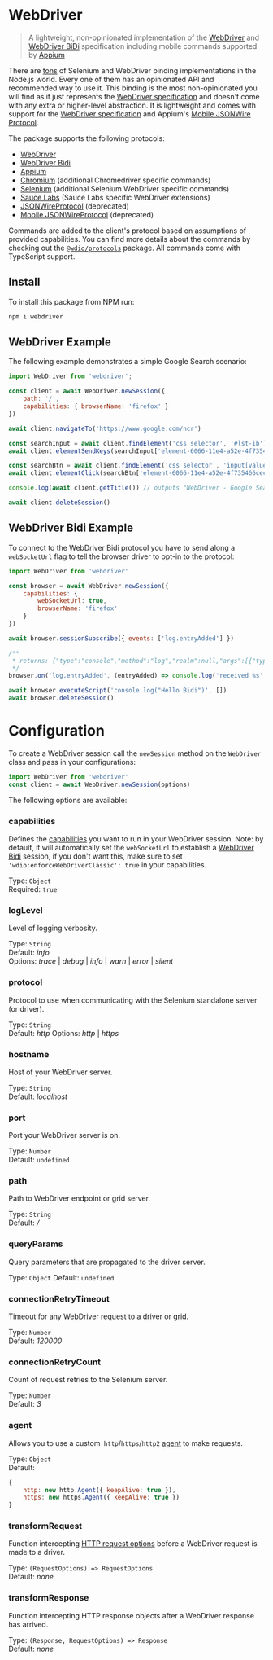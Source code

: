 WebDriver
=========

> A lightweight, non-opinionated implementation of the [WebDriver](https://w3c.github.io/webdriver/webdriver-spec.html) and [WebDriver BiDi](https://w3c.github.io/webdriver-bidi/) specification including mobile commands supported by [Appium](http://appium.io/)

There are [tons](https://github.com/christian-bromann/awesome-selenium#javascript) of Selenium and WebDriver binding implementations in the Node.js world. Every one of them has an opinionated API and recommended way to use it. This binding is the most non-opinionated you will find as it just represents the [WebDriver specification](https://w3c.github.io/webdriver/webdriver-spec.html) and doesn't come with any extra or higher-level abstraction. It is lightweight and comes with support for the [WebDriver specification](https://w3c.github.io/webdriver/webdriver-spec.html) and Appium's [Mobile JSONWire Protocol](https://github.com/appium/appium-base-driver/blob/master/docs/mjsonwp/protocol-methods.md).

The package supports the following protocols:

- [WebDriver](https://w3c.github.io/webdriver/)
- [WebDriver Bidi](https://w3c.github.io/webdriver-bidi/)
- [Appium](http://appium.io/)
- [Chromium](http://chromedriver.chromium.org/) (additional Chromedriver specific commands)
- [Selenium](https://www.selenium.dev/) (additional Selenium WebDriver specific commands)
- [Sauce Labs](https://saucelabs.com/) (Sauce Labs specific WebDriver extensions)
- [JSONWireProtocol](https://github.com/SeleniumHQ/selenium/wiki/JsonWireProtocol) (deprecated)
- [Mobile JSONWireProtocol](https://github.com/SeleniumHQ/mobile-spec/blob/master/spec-draft.md) (deprecated)

Commands are added to the client's protocol based on assumptions of provided capabilities. You can find more details about the commands by checking out the [`@wdio/protocols`](https://www.npmjs.com/package/@wdio/protocols) package. All commands come with TypeScript support.

## Install

To install this package from NPM run:

```sh
npm i webdriver
```

## WebDriver Example

The following example demonstrates a simple Google Search scenario:

```js
import WebDriver from 'webdriver';

const client = await WebDriver.newSession({
    path: '/',
    capabilities: { browserName: 'firefox' }
})

await client.navigateTo('https://www.google.com/ncr')

const searchInput = await client.findElement('css selector', '#lst-ib')
await client.elementSendKeys(searchInput['element-6066-11e4-a52e-4f735466cecf'], 'WebDriver')

const searchBtn = await client.findElement('css selector', 'input[value="Google Search"]')
await client.elementClick(searchBtn['element-6066-11e4-a52e-4f735466cecf'])

console.log(await client.getTitle()) // outputs "WebDriver - Google Search"

await client.deleteSession()
```

## WebDriver Bidi Example

To connect to the WebDriver Bidi protocol you have to send along a `webSocketUrl` flag to tell the browser driver to opt-in to the protocol:

```js
import WebDriver from 'webdriver'

const browser = await WebDriver.newSession({
    capabilities: {
        webSocketUrl: true,
        browserName: 'firefox'
    }
})

await browser.sessionSubscribe({ events: ['log.entryAdded'] })

/**
 * returns: {"type":"console","method":"log","realm":null,"args":[{"type":"string","value":"Hello Bidi"}],"level":"info","text":"Hello Bidi","timestamp":1657282076037}
 */
browser.on('log.entryAdded', (entryAdded) => console.log('received %s', entryAdded))

await browser.executeScript('console.log("Hello Bidi")', [])
await browser.deleteSession()
```

# Configuration

To create a WebDriver session call the `newSession` method on the `WebDriver` class and pass in your configurations:

```js
import WebDriver from 'webdriver'
const client = await WebDriver.newSession(options)
```

The following options are available:

### capabilities
Defines the [capabilities](https://w3c.github.io/webdriver/webdriver-spec.html#capabilities) you want to run in your WebDriver session. Note: by default, it will automatically set the `webSocketUrl` to establish a [WebDriver Bidi](https://w3c.github.io/webdriver-bidi/) session, if you don't want this, make sure to set `'wdio:enforceWebDriverClassic': true` in your capabilities.

Type: `Object`<br />
Required: `true`

### logLevel
Level of logging verbosity.

Type: `String`<br />
Default: *info*<br />
Options: *trace* | *debug* | *info* | *warn* | *error* | *silent*

### protocol
Protocol to use when communicating with the Selenium standalone server (or driver).

Type: `String`<br />
Default: *http*
Options: *http* | *https*

### hostname
Host of your WebDriver server.

Type: `String`<br />
Default: *localhost*

### port
Port your WebDriver server is on.

Type: `Number`<br />
Default: `undefined`

### path
Path to WebDriver endpoint or grid server.

Type: `String`<br />
Default: */*

### queryParams
Query parameters that are propagated to the driver server.

Type: `Object`
Default: `undefined`

### connectionRetryTimeout
Timeout for any WebDriver request to a driver or grid.

Type: `Number`<br />
Default: *120000*

### connectionRetryCount
Count of request retries to the Selenium server.

Type: `Number`<br />
Default: *3*

### agent

Allows you to use a custom` http`/`https`/`http2` [agent](https://www.npmjs.com/package/got#agent) to make requests.

Type: `Object`<br />
Default:

```js
{
    http: new http.Agent({ keepAlive: true }),
    https: new https.Agent({ keepAlive: true })
}
```

### transformRequest
Function intercepting [HTTP request options](https://github.com/sindresorhus/got#options) before a WebDriver request is made to a driver.

Type: `(RequestOptions) => RequestOptions`<br />
Default: *none*

### transformResponse
Function intercepting HTTP response objects after a WebDriver response has arrived.

Type: `(Response, RequestOptions) => Response`<br />
Default: *none*
